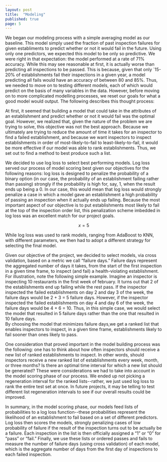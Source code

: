 ```yaml
---
layout: post
title:  "Modeling"
published: true
page: 5
---
```


We began our modeling process with a simple averaging model as our baseline.  This model simply used 
the fraction of past inspection failures for given establiments to predict whether or not it would fail 
in the future.  Using only one predictors, we expected this model to be only so predictive.  We were 
right in that expectation: the model performed at a rate of 71% accuracy.  While this may see reasonable 
at first, it is actually worse than predicting all inspections to be passed.  This is because, given 
that  only `15-20% of establishments fail their inspections in a given year, a model predicting all 
fails would have an accuracy of between 80 and 85%.  Thus, we needed to move on to testing different 
models, each of which would predict on the basis of many variables in the data.  However, before moving 
on to more complicated modelling processes, we reset our goals for what a good model would output. The 
following describes this thought process: 


At first, it seemed that building a model that could take in the attributes of an establishment and 
predict whether or not it would fail was the optimal goal. However, we realized that, given the nature 
of the problem we are trying to solve, this objective was not the best approach.  Because we ultimately 
are trying to reduce the amount of time it takes for an inspector to find a failed establishment, and 
because we want inspectors to inspect establishments in order of most-likely-to-fail to 
least-likely-to-fail, it would be more effective if our model was able to rank establishments.  Thus, we 
set out to find a method to best produce such a list.


We decided to use log loss to select best performing models.  Log loss served our process of model scoring best given our objectives for the following reasons: log loss is designed to penalize the probability of a binary option (in our case, the probability of an establishment failing rather than passing) strongly if the probability is high for, say, 1, when the result ends up being a 0.  In our case, this would mean that log loss would strongly penalize a case in which a model gave an establishment a high probability of passing an inspection when it actually ends up failing. Because the most important aspect of our objective is to put establishments most likely to fail at the top of the inspection order list, this penalization scheme imbedded in log loss was an excellent match for our project goals.

$$ x = 5 $$

While log loss was used to rank models, ranging from AdaBoost to KNN, with different parameters, we then had to adopt a different strategy for selecting the final model.

Given our objective of the project, we decided to select models, via cross validation, based on a metric 
we call “failure days.”  Failure days represent the aggregated number of days it takes, from the start 
of the first inspection in a given time frame, to inspect (and fail) a health-violating establishment.  
For illustration, note the following simple example.  Imagine an inspector is inspecting 10 restaurants 
in the first week of february.  It turns out that 2 of the establishments end up failing while the rest 
pass.  If the inspector inspected the failed establishments on day 2 and day 3 of the week, the failure 
days would be 2 + 3 = 5 failure days.  However, if the inspector inspected the failed establishments on 
day 4 and day 6 of the week, the failure days would be 4 + 6 = 10.  Thus, in this simple case, we would 
select the model that resulted in 5 failure days rather than the one that resulted in 10 failure days.  
By choosing the model that minimizes failure days,we get a ranked list that enables inspectors to 
inspect, in a given time frame, establishments likely to fail sooner than ones likely to pass.


One consideration that proved important in the model building process was the following:  one has to 
think about how often inspectors should receive a new list of ranked establishments to inspect.  In 
other words, should inspectors receive a new ranked list of establishments every week, month, or three 
months?  Is there an optimal time interval for which a new list should be generated? These were 
considerations we had to take into account in the model scoring phase of our process.  We ended up not 
picking a regeneration interval for the ranked lists--rather, we just used log loss to rank the entire 
test set at once.  In future projects, it may be telling to test different list regeneration intervals 
to see if our overall results could be improved.  

In summary, in the model scoring phase, our models feed lists of probabilities to a log loss 
function--these probabilities represent the likelihood of an establishment to fail based on a set of 
different predictors.  Log loss then scores the models, strongly penalizing cases of low probability of 
failure if the result of the inspection turns out to be actually be a failure. Each inspection in the 
list is then officially assigned a “1” or “0” for “pass” or “fail.” Finally, we use these lists or 
ordered passes and fails to measure the number of failure days (using cross validation) of each model, 
which is the aggregate number of days from the first day of inspections to each failed inspection. 


